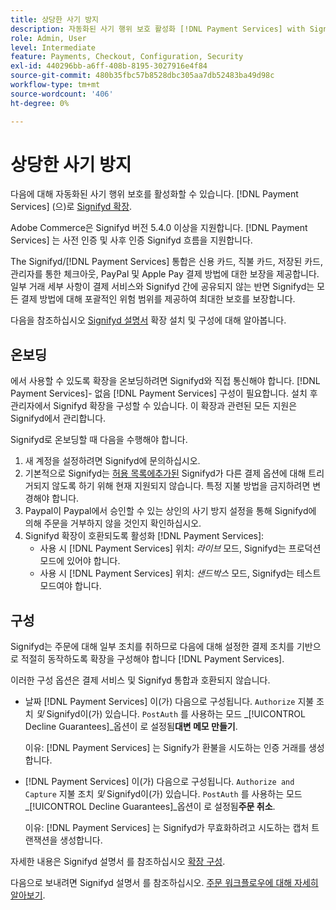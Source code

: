 ```yaml
---
title: 상당한 사기 방지
description: 자동화된 사기 행위 보호 활성화 [!DNL Payment Services] with Signifyd.
role: Admin, User
level: Intermediate
feature: Payments, Checkout, Configuration, Security
exl-id: 440296bb-a6ff-408b-8195-3027916e4f84
source-git-commit: 480b35fbc57b8528dbc305aa7db52483ba49d98c
workflow-type: tm+mt
source-wordcount: '406'
ht-degree: 0%

---
```


# 상당한 사기 방지

다음에 대해 자동화된 사기 행위 보호를 활성화할 수 있습니다. [!DNL Payment Services] (으)로 [Signifyd 확장](https://commercemarketplace.adobe.com/signifyd-module-connect.html).

Adobe Commerce은 Signifyd 버전 5.4.0 이상을 지원합니다. [!DNL Payment Services] 는 사전 인증 및 사후 인증 Signifyd 흐름을 지원합니다.

The Signifyd/[!DNL Payment Services] 통합은 신용 카드, 직불 카드, 저장된 카드, 관리자를 통한 체크아웃, PayPal 및 Apple Pay 결제 방법에 대한 보장을 제공합니다. 일부 거래 세부 사항이 결제 서비스와 Signifyd 간에 공유되지 않는 반면 Signifyd는 모든 결제 방법에 대해 포괄적인 위험 범위를 제공하여 최대한 보호를 보장합니다.

다음을 참조하십시오 [Signifyd 설명서](https://community.signifyd.com/support/s/article/magento-2-extension-install-guide?language=en_US#downloadandinstallingmagento2extension) 확장 설치 및 구성에 대해 알아봅니다.

## 온보딩

에서 사용할 수 있도록 확장을 온보딩하려면 Signifyd와 직접 통신해야 합니다. [!DNL Payment Services]- 없음 [!DNL Payment Services] 구성이 필요합니다. 설치 후 관리자에서 Signifyd 확장을 구성할 수 있습니다. 이 확장과 관련된 모든 지원은 Signifyd에서 관리합니다.

Signifyd로 온보딩할 때 다음을 수행해야 합니다.

1. 새 계정을 설정하려면 Signifyd에 문의하십시오.
1. 기본적으로 Signifyd는 [허용 목록에추가된](https://github.com/signifyd/magento2/blob/main/docs/RESTRICT-PAYMENTS.md) Signifyd가 다른 결제 옵션에 대해 트리거되지 않도록 하기 위해 현재 지원되지 않습니다. 특정 지불 방법을 금지하려면 변경해야 합니다.
1. Paypal이 Paypal에서 승인할 수 있는 상인의 사기 방지 설정을 통해 Signifyd에 의해 주문을 거부하지 않을 것인지 확인하십시오.
1. Signifyd 확장이 호환되도록 활성화 [!DNL Payment Services]:
   * 사용 시 [!DNL Payment Services] 위치: _라이브_ 모드, Signifyd는 프로덕션 모드에 있어야 합니다.
   * 사용 시 [!DNL Payment Services] 위치: _샌드박스_ 모드, Signifyd는 테스트 모드여야 합니다.

## 구성

Signifyd는 주문에 대해 일부 조치를 취하므로 다음에 대해 설정한 결제 조치를 기반으로 적절히 동작하도록 확장을 구성해야 합니다 [!DNL Payment Services].

이러한 구성 옵션은 결제 서비스 및 Signifyd 통합과 호환되지 않습니다.

* 날짜 [!DNL Payment Services] 이(가) 다음으로 구성됩니다. `Authorize` 지불 조치 _및_ Signifyd이(가) 있습니다. `PostAuth` 를 사용하는 모드 _[!UICONTROL Decline Guarantees]_옵션이 로 설정됨&#x200B;**대변 메모 만들기**.

  이유: [!DNL Payment Services] 는 Signify가 환불을 시도하는 인증 거래를 생성합니다.


* [!DNL Payment Services] 이(가) 다음으로 구성됩니다. `Authorize and Capture` 지불 조치 _및_ Signifyd이(가) 있습니다. `PostAuth` 를 사용하는 모드 _[!UICONTROL Decline Guarantees]_옵션이 로 설정됨&#x200B;**주문 취소**.

  이유: [!DNL Payment Services] 는 Signifyd가 무효화하려고 시도하는 캡처 트랜잭션을 생성합니다.


자세한 내용은 Signifyd 설명서 를 참조하십시오 [확장 구성](https://community.signifyd.com/support/s/article/magento-2-extension-install-guide?language=en_US#configuringmagento2extension).

다음으로 보내려면 Signifyd 설명서 를 참조하십시오. [주문 워크플로우에 대해 자세히 알아보기](https://community.signifyd.com/support/s/article/magento-2-extension-install-guide?language=en_US#howmagento2works).

